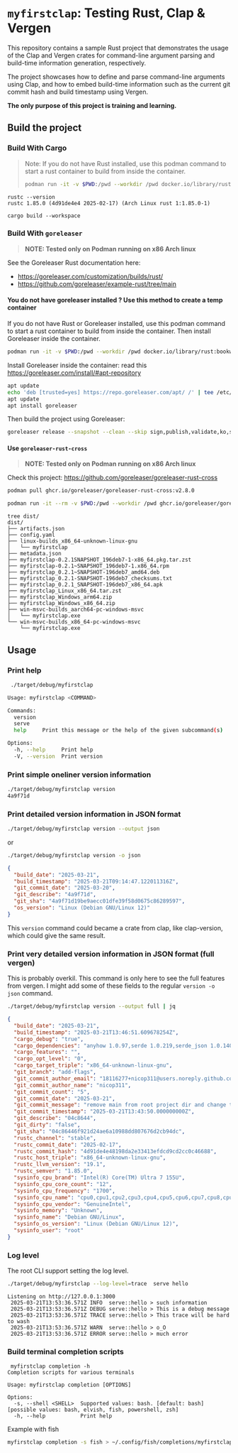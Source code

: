 # `myfirstclap`: Testing Rust, Clap & Vergen

This repository contains a sample Rust project that demonstrates the usage of the Clap and Vergen crates for command-line argument parsing and build-time information generation, respectively.

The project showcases how to define and parse command-line arguments using Clap, and how to embed build-time information such as the current git commit hash and build timestamp using Vergen.

**The only purpose of this project is training and learning.**

## Build the project

### Build With Cargo

> Note: If you do not have Rust installed, use this podman command to start a rust container to 
> build from inside the container.
> 
> ```bash
> podman run -it -v $PWD:/pwd --workdir /pwd docker.io/library/rust:bookworm
> ```

```
rustc --version 
rustc 1.85.0 (4d91de4e4 2025-02-17) (Arch Linux rust 1:1.85.0-1)
```

```
cargo build --workspace
```

### Build With `goreleaser`

> **NOTE: Tested only on Podman running on x86 Arch linux**

See the Goreleaser Rust documentation here:
* https://goreleaser.com/customization/builds/rust/
* https://github.com/goreleaser/example-rust/tree/main

#### You do not have goreleaser installed ? Use this method to create a temp container

If you do not have Rust or Goreleaser installed, use this podman command to start a rust container
to build from inside the container. Then install Goreleaser inside the container.

```bash
podman run -it -v $PWD:/pwd --workdir /pwd docker.io/library/rust:bookworm
```

Install Goreleaser inside the container: read this https://goreleaser.com/install/#apt-repository
```bash
apt update
echo 'deb [trusted=yes] https://repo.goreleaser.com/apt/ /' | tee /etc/apt/sources.list.d/goreleaser.list
apt update
apt install goreleaser
```

Then build the project using Goreleaser:

```bash
goreleaser release --snapshot --clean --skip sign,publish,validate,ko,sbom
```

#### Use `goreleaser-rust-cross`

> **NOTE: Tested only on Podman running on x86 Arch linux**

Check this project: https://github.com/goreleaser/goreleaser-rust-cross

```bash
podman pull ghcr.io/goreleaser/goreleaser-rust-cross:v2.8.0
```

```bash
podman run -it --rm -v $PWD:/pwd --workdir /pwd ghcr.io/goreleaser/goreleaser-rust-cross:v2.8.0 release --snapshot --clean --skip sign,publish,validate,ko,sbom
```

```
tree dist/
dist/
├── artifacts.json
├── config.yaml
├── linux-builds_x86_64-unknown-linux-gnu
│   └── myfirstclap
├── metadata.json
├── myfirstclap-0.2.1SNAPSHOT_196deb7-1-x86_64.pkg.tar.zst
├── myfirstclap-0.2.1~SNAPSHOT_196deb7-1.x86_64.rpm
├── myfirstclap_0.2.1~SNAPSHOT-196deb7_amd64.deb
├── myfirstclap_0.2.1-SNAPSHOT-196deb7_checksums.txt
├── myfirstclap_0.2.1_SNAPSHOT-196deb7_x86_64.apk
├── myfirstclap_Linux_x86_64.tar.zst
├── myfirstclap_Windows_arm64.zip
├── myfirstclap_Windows_x86_64.zip
├── win-msvc-builds_aarch64-pc-windows-msvc
│   └── myfirstclap.exe
└── win-msvc-builds_x86_64-pc-windows-msvc
    └── myfirstclap.exe
```

## Usage

### Print help

```bash
 ./target/debug/myfirstclap 
```

```bash
Usage: myfirstclap <COMMAND>

Commands:
  version  
  serve    
  help     Print this message or the help of the given subcommand(s)

Options:
  -h, --help     Print help
  -V, --version  Print version
```

### Print simple oneliner version information

```bash
./target/debug/myfirstclap version
4a9f71d
```

### Print detailed version information in JSON format

```bash
./target/debug/myfirstclap version --output json
```
or 
```bash
./target/debug/myfirstclap version -o json
```

```json
{
  "build_date": "2025-03-21",
  "build_timestamp": "2025-03-21T09:14:47.122011316Z",
  "git_commit_date": "2025-03-20",
  "git_describe": "4a9f71d",
  "git_sha": "4a9f71d19be9aecc01dfe39f58d0675c86289597",
  "os_version": "Linux (Debian GNU/Linux 12)"
}
```

This `version` command could became a crate from clap, like clap-version, which could give the same
result.

### Print very detailed version information in JSON format (full vergen)

This is probably overkil. This command is only here to see the full features from vergen.
I might add some of these fields to the regular `version -o json` command.

```bash
./target/debug/myfirstclap version --output full | jq
```

```json
{
  "build_date": "2025-03-21",
  "build_timestamp": "2025-03-21T13:46:51.609678254Z",
  "cargo_debug": "true",
  "cargo_dependencies": "anyhow 1.0.97,serde 1.0.219,serde_json 1.0.140,vergen-git2 1.0.5",
  "cargo_features": "",
  "cargo_opt_level": "0",
  "cargo_target_triple": "x86_64-unknown-linux-gnu",
  "git_branch": "add-flags",
  "git_commit_author_email": "18116277+nicop311@users.noreply.github.com",
  "git_commit_author_name": "nicop311",
  "git_commit_count": "5",
  "git_commit_date": "2025-03-21",
  "git_commit_message": "remove main from root project dir and change the name of the binary produced by the cli crate to use the name of the project insteadSigned-off-by: nicop311 <18116277+nicop311@users.noreply.github.com>",
  "git_commit_timestamp": "2025-03-21T13:43:50.000000000Z",
  "git_describe": "04c8644",
  "git_dirty": "false",
  "git_sha": "04c86446f921d24ae6a10988dd807676d2cb94dc",
  "rustc_channel": "stable",
  "rustc_commit_date": "2025-02-17",
  "rustc_commit_hash": "4d91de4e48198da2e33413efdcd9cd2cc0c46688",
  "rustc_host_triple": "x86_64-unknown-linux-gnu",
  "rustc_llvm_version": "19.1",
  "rustc_semver": "1.85.0",
  "sysinfo_cpu_brand": "Intel(R) Core(TM) Ultra 7 155U",
  "sysinfo_cpu_core_count": "12",
  "sysinfo_cpu_frequency": "1700",
  "sysinfo_cpu_name": "cpu0,cpu1,cpu2,cpu3,cpu4,cpu5,cpu6,cpu7,cpu8,cpu9,cpu10,cpu11,cpu12,cpu13",
  "sysinfo_cpu_vendor": "GenuineIntel",
  "sysinfo_memory": "Unknown",
  "sysinfo_name": "Debian GNU/Linux",
  "sysinfo_os_version": "Linux (Debian GNU/Linux 12)",
  "sysinfo_user": "root"
}
```

### Log level

The root CLI support setting the log level.

```bash
./target/debug/myfirstclap --log-level=trace  serve hello
```

```log
Listening on http://127.0.0.1:3000
 2025-03-21T13:53:36.571Z INFO  serve::hello > such information
 2025-03-21T13:53:36.571Z DEBUG serve::hello > This is a debug message
 2025-03-21T13:53:36.571Z TRACE serve::hello > This trace will be hard to wash
 2025-03-21T13:53:36.571Z WARN  serve::hello > o_O
 2025-03-21T13:53:36.571Z ERROR serve::hello > much error
```

### Build terminal completion scripts

```
 myfirstclap completion -h
Completion scripts for various terminals

Usage: myfirstclap completion [OPTIONS]

Options:
  -s, --shell <SHELL>  Supported values: bash. [default: bash] [possible values: bash, elvish, fish, powershell, zsh]
  -h, --help           Print help
```

Example with fish

```bash
myfirstclap completion -s fish > ~/.config/fish/completions/myfirstclap.fish
```